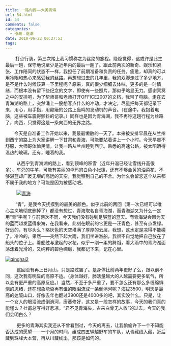 ```yaml
---
title: 一路向西——大美青海
url: 54.html
id: 54
comments: false
categories:
  - 漲潮﹣退潮
date: 2010-06-22 00:27:53
tags:
---
```


        打点行装，第三次踏上我习惯称之为丝路的旅程。隐隐觉得，这或许是此生最后一趟，保守地说至少是近年内的最后一趟了。跟此前两次的新奇、娱乐和紧张、工作陪同的状态不一样，我担任了前期准备和负责的任务。疲惫，却真的可以用冷眼和热心来感受我的丝路。再想想过去的几年里，我的双脚走过了多少地方，是不是什么时候该算一下里程呢？原来，真的很少细细去体味，更多的是一时情绪，而根本没有留下些纪念的文字，即使有一些照片，那似乎略显无力。感谢冥冥之中的安排吧，为了帮师哥和老师打开OFFICE2007的文档，我带了电脑。走在去青海湖的路上，突然涌上一股想写点什么的冲动，才决定，尽量把每天都记录下来，用心，用手指，用颠簸的公路上轰鸣的发动机的声音。（在途中，我抱着电脑，这些被车震得颤抖的记录。）同样也是因为青海湖，我不再称这趟行程为丝路了，向西，只觉得这是一条向西的无界之路。

       今天是自准备工作开始以来，我最最懒散的一天了。本来被安排早晨在从兰州到西宁的路上为大家讲解一下甘肃和青海，可能要站着讲上一个小时。今天早晨不舒服，大师哥体恤民情，让我一路从兰州睡到西宁。熟悉的高速公路，被太阳晒得温热的玻璃，还有，睡着的我。

         从西宁到青海湖的路上，看到顶峰的积雪（近年升温已经让雪线升高很多）、车旁的牛羊、可能有美丽的卓玛的白色小帐篷，还有不够金黄的油菜花、不够湛蓝却广袤无垠的高远的天空，我觉察到自己的不舍。为什么会留恋这个从来都不属于我的地方？可能是因为被感动吧。

         [![青海](http://www.beendless.com/wp-content/uploads/qinghai1.jpg)](http://www.beendless.com/wp-content/uploads/qinghai1.jpg)[](http://www.beendless.com/wp-content/uploads/qinghai1.jpg)

        “青”，是我今天抚摸到的最美的颜色。似乎此前的两回（第一次已经可以唯心主义地彻底删掉了）都没有想过，青海取名自青海湖，而青海湖又为什么一定用“青”字呢？与前两次不同，今天我们没有碰到足够蓝的蓝天。而青海湖会因为天的蓝而越发蓝得象海，在我看来，此刻在眼前的它更是一汪青色，甚至有点发绿。好远的，有尽头么？略灰色的天空堆满了厚厚的云层，我想，这水定是凉得不能碰了。冷冷的，果然——突然下起大雨，我们坐进游船，我很不自觉地把自己放在了船头的位子上。看船舷与激起的水花，似乎一刚一柔的舞蹈，看大雨中的青海湖面荡漾着光滑的，又纯粹的碧色绸缎，我都记下来，记在心里。

[![qinghai2](http://www.beendless.com/wp-content/uploads/qinghai2.jpg)](http://www.beendless.com/wp-content/uploads/qinghai2.jpg)

         这回没有再上日月山，只是路过罢了。是身体比前两年更好了么，跟以前不同，这次我有明显的高原不适。（身体越好，肺活量越大的人越需要更多氧气，所以会有更严重的高原反应。）当然，不至于多严重了，要不怎么还有那么多缠绵悱恻的思绪，还在想象能否再有谁的眼泪流成一条倒淌河呢？海拔3500，明天是最高的达阪山口，好像去年也翻过3900还是4000多的吧，其实没什么。只是，让一个女人的眼泪流成倒淌河，唐蕃修好，这又是一段怎样的故事，今天的我们真的能懂么？杜甫总写得好悲凉，“君不见青海头，古来白骨无人收”的过去，今天的我们会明白么？

         更多的青海其实我还从不曾看到过，今天的离去，让我偷偷许下一个不知能否达成的愿望——一个月的时间，组成四五辆越野车的车队，从青藏线入藏，近后藏到珠峰大本营，再从川藏线出，那该是如何的。